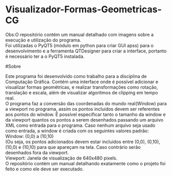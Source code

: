 # Visualizador-Formas-Geometricas-CG
Obs:O repositório contém um manual detalhado com imagens sobre a execução e utilização do programa.<br/>
Foi utilizadas o PyQT5 (módulo em python para criar GUI apss) para o desenvolvimento e a ferramenta QTDesigner para criar a interface, portanto é necessário ter a o PyQT5 instalada.<br/>

#Sobre

Este programa foi desenvolvido como trabalho para a disciplina de Computação Gráfica. Contém uma interface onde é possível adicionar e visualizar formas geométricas, e realizar transformações como rotação, translação e escala, além de visualizar algoritmos de clipping em tempo real.<br/>
O programa faz a conversão das coordenadas do mundo real(Window) para a viewport no programa, assim os pontos incluidos devem ser referentes aos pontos do window. É possível especificar tanto o tamanho da window e da viewport quantos os pontos a serem desenhados passando um arquivo XML como entrada para o programa. Caso nenhum arquivo seja usado como entrada, a window é criada com os seguintes valores padrão: <br/>
Window: (0,0) a (10,10)<br/>
(Ou seja, os pontos adicionados devem estar incluidos entre (0,0), (0,10), (10,0) e (10,10) para que apareçam na tela. Caso contrário serão desenhados fora da viewport.<br/>
Viewport: Janela de visualização de 640x480 pixels.<br/>
O repositório contém um manual detalhando exatamente como o projeto foi feito e como ele deve ser executado.
